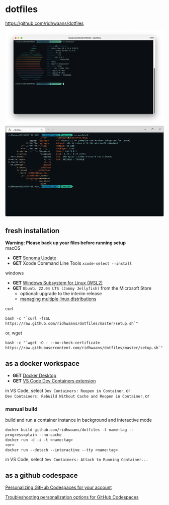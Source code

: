 # dotfiles
 https://github.com/ridhwaans/dotfiles

![screenfetch_mac](images/screenfetch-mac.png)
![screenfetch_windows](images/screenfetch-windows.png)

## fresh installation
**Warning: Please back up your files before running setup**  
macOS
- **GET** [Sonoma Update](https://support.apple.com/macos/upgrade)  
- **GET** Xcode Command Line Tools `xcode-select --install`

windows
- **GET** [Windows Subsystem for Linux (WSL2)](https://learn.microsoft.com/en-us/windows/wsl/install#update-to-wsl-2)  
- **GET** `Ubuntu 22.04 LTS (Jammy Jellyfish)` from the Microsoft Store
    - optional: upgrade to the interim release
    - [managing multiple linux distributions](https://learn.microsoft.com/en-us/windows/wsl/wsl-config#managing-multiple-linux-distributions)   

curl
```
bash -c "`curl -fsSL https://raw.github.com/ridhwaans/dotfiles/master/setup.sh`"
```
or, wget
```
bash -c "`wget -O - --no-check-certificate https://raw.githubusercontent.com/ridhwaans/dotfiles/master/setup.sh`"
```

## as a docker workspace
- **GET** [Docker Desktop](https://www.docker.com/products/docker-desktop/)  
- **GET** [VS Code Dev Containers extension](https://marketplace.visualstudio.com/items?itemName=ms-vscode-remote.remote-containers)  

in VS Code, select `Dev Containers: Reopen in Container`, or  
`Dev Containers: Rebuild Without Cache and Reopen in Container`, or  

### manual build
build and run a container instance in background and interactive mode
```
docker build github.com/ridhwaans/dotfiles -t name:tag --progress=plain --no-cache
docker run -d -i -t <name:tag>
<or>
docker run --detach --interactive --tty <name:tag>
```
in VS Code, select `Dev Containers: Attach to Running Container...`  

## as a github codespace
[Personalizing GitHub Codespaces for your account](https://docs.github.com/en/codespaces/customizing-your-codespace/personalizing-github-codespaces-for-your-account)

[Troubleshooting personalization options for GitHub Codespaces](https://docs.github.com/en/codespaces/troubleshooting/troubleshooting-personalization-for-codespaces)